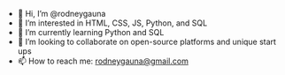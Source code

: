 - 👋 Hi, I’m @rodneygauna
- 👀 I’m interested in HTML, CSS, JS, Python, and SQL
- 🌱 I’m currently learning Python and SQL
- 💞️ I’m looking to collaborate on open-source platforms and unique start ups
- 📫 How to reach me: rodneygauna@gmail.com

<!---
rodneygauna/rodneygauna is a ✨ special ✨ repository because its `README.md` (this file) appears on your GitHub profile.
You can click the Preview link to take a look at your changes.
--->
